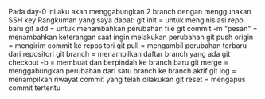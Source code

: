 Pada day-0 ini aku akan menggabungkan 2 branch dengan menggunakan SSH key
Rangkuman yang saya dapat: 
git init = untuk menginisiasi repo baru
git add = untuk menambahkan perubahan file
git commit -m "pesan" = menambahkan keterangan saat ingin melakukan perubahan
git push origin = mengirim commit ke repositori
git pull = mengambil perubahan terbaru dari repositori
git branch = menampilkan daftar branch yang ada
git checkout -b = membuat dan berpindah ke branch baru
git merge = menggabungkan perubahan dari satu branch ke branch aktif
git log = menampilkan riwayat commit yang telah dilakukan
git reset = mengapus commit tertentu
